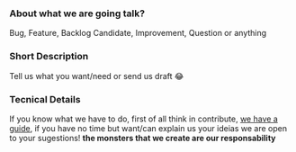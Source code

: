 ### About what we are going talk?
Bug, Feature, Backlog Candidate, Improvement, Question or anything

### Short Description
Tell us what you want/need or send us draft :joy:

### Tecnical Details
If you know what we have to do, first of all think in contribute, [we have a guide](https://github.com/purrgil/purrgil/tree/master/.github/CONTRIBUTING.md), if you have no time but want/can explain us your ideias we are open to your sugestions! **the monsters that we create are our responsability**
